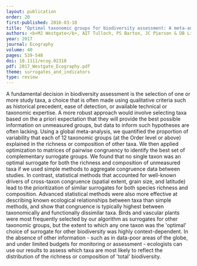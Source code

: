```yaml
---
layout: publication
order: 20
first-published: 2016-03-10
title: "Optimal taxonomic groups for biodiversity assessment: A meta-analytic approach."
authors: <b>MJ Westgate</b>, AIT Tulloch, PS Barton, JC Pierson & DB Lindenmayer
year: 2017
journal: Ecography
volume: 40
pages: 539-548
doi: 10.1111/ecog.02318
pdf: 2017_Westgate_Ecography.pdf
theme: surrogates_and_indicators
type: review
---
```

A fundamental decision in biodiversity assessment is the selection of one or more study taxa, a choice that is often made using qualitative criteria such as historical precedent, ease of detection, or available technical or taxonomic expertise. A more robust approach would involve selecting taxa based on the a priori expectation that they will provide the best possible information on unmeasured groups, but data to inform such hypotheses are often lacking. Using a global meta-analysis, we quantified the proportion of variability that each of 12 taxonomic groups (at the Order level or above) explained in the richness or composition of other taxa. We then applied optimization to matrices of pairwise congruency to identify the best set of complementary surrogate groups. We found that no single taxon was an optimal surrogate for both the richness and composition of unmeasured taxa if we used simple methods to aggregate congruence data between studies. In contrast, statistical methods that accounted for well-known drivers of cross-taxon congruence (spatial extent, grain size, and latitude) lead to the prioritization of similar surrogates for both species richness and composition. Advanced statistical methods were also more effective at describing known ecological relationships between taxa than simple methods, and show that congruence is typically highest between taxonomically and functionally dissimilar taxa. Birds and vascular plants were most frequently selected by our algorithm as surrogates for other taxonomic groups, but the extent to which any one taxon was the 'optimal' choice of surrogate for other biodiversity was highly context-dependent. In the absence of other information - such as in data-poor areas of the globe, and under limited budgets for monitoring or assessment - ecologists can use our results to assess which taxa are most likely to reflect the distribution of the richness or composition of 'total' biodiversity.
